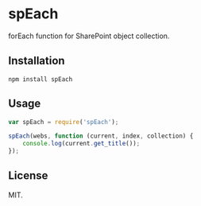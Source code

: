# spEach
forEach function for SharePoint object collection.

## Installation
```
npm install spEach
```

## Usage
```js
var spEach = require('spEach');

spEach(webs, function (current, index, collection) {
    console.log(current.get_title());
});
```

## License
MIT.
